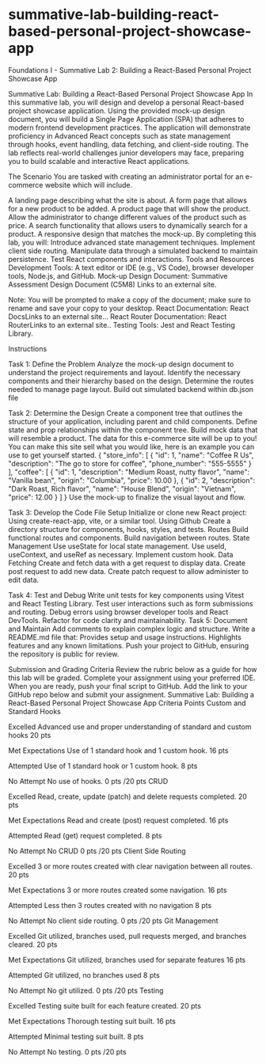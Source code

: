 # summative-lab-building-react-based-personal-project-showcase-app
Foundations I - Summative Lab 2: Building a React-Based Personal Project Showcase App

Summative Lab: Building a React-Based Personal Project Showcase App
In this summative lab, you will design and develop a personal React-based project showcase application. Using the provided mock-up design document, you will build a Single Page Application (SPA) that adheres to modern frontend development practices. The application will demonstrate proficiency in Advanced React concepts such as state management through hooks, event handling, data fetching, and client-side routing. The lab reflects real-world challenges junior developers may face, preparing you to build scalable and interactive React applications.

The Scenario
You are tasked with creating an administrator portal for an e-commerce website which will include.

A landing page describing what the site is about.
A form page that allows for a new product to be added.
A product page that will show the product.
Allow the administrator to change different values of the product such as price.
A search functionality that allows users to dynamically search for a product.
A responsive design that matches the mock-up.
By completing this lab, you will:
Introduce advanced state management techniques.
Implement client side routing.
Manipulate data through a simulated backend to maintain persistence.
Test React components and interactions.
Tools and Resources
Development Tools: A text editor or IDE (e.g., VS Code), browser developer tools, Node.js, and GitHub.
Mock-up Design Document: Summative Assessment Design Document (C5M8) Links to an external site.

Note: You will be prompted to make a copy of the document; make sure to rename and save your copy to your desktop.
React Documentation: React DocsLinks to an external site...
React Router Documentation: React RouterLinks to an external site..
Testing Tools: Jest and React Testing Library.

Instructions

Task 1: Define the Problem
Analyze the mock-up design document to understand the project requirements and layout.
Identify the necessary components and their hierarchy based on the design.
Determine the routes needed to manage page layout.
Build out simulated backend within db.json file

Task 2: Determine the Design
Create a component tree that outlines the structure of your application, including parent and child components.
Define state and prop relationships within the component tree.
Build mock data that will resemble a product.
The data for this e-commerce site will be up to you! You can make this site sell what you would like, here is an example you can use to get yourself started.
{
 "store_info": [
    {
      "id": 1,
      "name": "Coffee R Us",
      "description": "The go to store for coffee",
      "phone_number": "555-5555"
    }
   ],
  "coffee": [
    {
      "id": 1,
      "description": "Medium Roast, nutty flavor",
      "name": "Vanilla bean",
      "origin": "Columbia",
      "price": 10.00
    },
    {
      "id": 2,
      "description": "Dark Roast, Rich flavor",
      "name": "House Blend",
      "origin": "Vietnam",
      "price": 12.00
    }
   ]
}
 Use the mock-up to finalize the visual layout and flow.
 
Task 3: Develop the Code
File Setup
Initialize or clone new React project:
Using create-react-app, vite, or a similar tool.
Using Github 
Create a directory structure for components, hooks, styles, and tests.
Routes
Build functional routes and components.
Build navigation between routes.
State Management
Use useState for local state management.
Use useId, useContext, and useRef as necessary.
Implement custom hook.
Data Fetching
Create and fetch data with a get request to display data.
Create post request to add new data.
Create patch request to allow administer to edit data.

Task 4: Test and Debug
Write unit tests for key components using Vitest and React Testing Library.
Test user interactions such as form submissions and routing.
Debug errors using browser developer tools and React DevTools.
Refactor for code clarity and maintainability.
Task 5: Document and Maintain
Add comments to explain complex logic and structure.
Write a README.md file that:
Provides setup and usage instructions.
Highlights features and any known limitations.
Push your project to GitHub, ensuring the repository is public for review.

Submission and Grading Criteria
Review the rubric below as a guide for how this lab will be graded.
Complete your assignment using your preferred IDE.
When you are ready, push your final script to GitHub.
Add the link to your GitHub repo below and submit your assignment. 
Summative Lab: Building a React-Based Personal Project Showcase App
Criteria
Points
Custom and Standard Hooks

Excelled
Advanced use and proper understanding of standard and custom hooks
20 pts

Met Expectations
Use of 1 standard hook and 1 custom hook.
16 pts

Attempted
Use of 1 standard hook or 1 custom hook.
8 pts

No Attempt
No use of hooks.
0 pts
/20 pts
CRUD

Excelled
Read, create, update (patch) and delete requests completed.
20 pts

Met Expectations
Read and create (post) request completed.
16 pts

Attempted
Read (get) request completed.
8 pts

No Attempt
No CRUD
0 pts
/20 pts
Client Side Routing

Excelled
3 or more routes created with clear navigation between all routes.
20 pts

Met Expectations
3 or more routes created some navigation.
16 pts

Attempted
Less then 3 routes created with no navigation
8 pts

No Attempt
No client side routing.
0 pts
/20 pts
Git Management

Excelled
Git utilized, branches used, pull requests merged, and branches cleared.
20 pts

Met Expectations
Git utilized, branches used for separate features
16 pts

Attempted
Git utilized, no branches used
8 pts

No Attempt
No git utilized.
0 pts
/20 pts
Testing

Excelled
Testing suite built for each feature created.
20 pts

Met Expectations
Thorough testing suit built.
16 pts

Attempted
Minimal testing suit built.
8 pts

No Attempt
No testing.
0 pts
/20 pts
